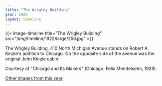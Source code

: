 ```yaml
---
title: "The Wrigley Building"
year: 1922
layout: timeline
---
```


{{< image-timeline title="The Wrigley Building" src="/img/timeline/1922/large/256.jpg" >}}


The Wrigley Building, 410 North Michigan Avenue stands on Robert A. Kinzie's addition to Chicago. On the opposite side of the avenue was the original John Kinzie cabin. 

Courtesy of "Chicago and Its Makers" (Chicago: Felix Mendelsohn, 1929). 

[Other images from this year](/historical/timeline/1922)
